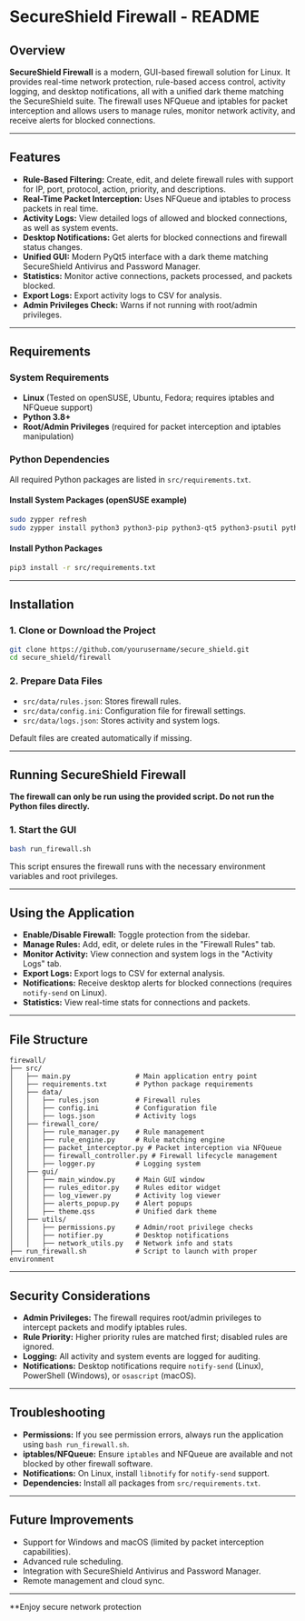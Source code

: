# SecureShield Firewall - README

## Overview

**SecureShield Firewall** is a modern, GUI-based firewall solution for Linux. It provides real-time network protection, rule-based access control, activity logging, and desktop notifications, all with a unified dark theme matching the SecureShield suite. The firewall uses NFQueue and iptables for packet interception and allows users to manage rules, monitor network activity, and receive alerts for blocked connections.

---

## Features

- **Rule-Based Filtering:** Create, edit, and delete firewall rules with support for IP, port, protocol, action, priority, and descriptions.
- **Real-Time Packet Interception:** Uses NFQueue and iptables to process packets in real time.
- **Activity Logs:** View detailed logs of allowed and blocked connections, as well as system events.
- **Desktop Notifications:** Get alerts for blocked connections and firewall status changes.
- **Unified GUI:** Modern PyQt5 interface with a dark theme matching SecureShield Antivirus and Password Manager.
- **Statistics:** Monitor active connections, packets processed, and packets blocked.
- **Export Logs:** Export activity logs to CSV for analysis.
- **Admin Privileges Check:** Warns if not running with root/admin privileges.

---

## Requirements

### System Requirements

- **Linux** (Tested on openSUSE, Ubuntu, Fedora; requires iptables and NFQueue support)
- **Python 3.8+**
- **Root/Admin Privileges** (required for packet interception and iptables manipulation)

### Python Dependencies

All required Python packages are listed in `src/requirements.txt`.

#### Install System Packages (openSUSE example)

```bash
sudo zypper refresh
sudo zypper install python3 python3-pip python3-qt5 python3-psutil python3-scapy python3-netifaces iptables
```

#### Install Python Packages

```bash
pip3 install -r src/requirements.txt
```

---

## Installation

### 1. Clone or Download the Project

```bash
git clone https://github.com/yourusername/secure_shield.git
cd secure_shield/firewall
```

### 2. Prepare Data Files

- `src/data/rules.json`: Stores firewall rules.
- `src/data/config.ini`: Configuration file for firewall settings.
- `src/data/logs.json`: Stores activity and system logs.

Default files are created automatically if missing.

---

## Running SecureShield Firewall

**The firewall can only be run using the provided script. Do not run the Python files directly.**

### 1. Start the GUI

```bash
bash run_firewall.sh
```

This script ensures the firewall runs with the necessary environment variables and root privileges.

---

## Using the Application

- **Enable/Disable Firewall:** Toggle protection from the sidebar.
- **Manage Rules:** Add, edit, or delete rules in the "Firewall Rules" tab.
- **Monitor Activity:** View connection and system logs in the "Activity Logs" tab.
- **Export Logs:** Export logs to CSV for external analysis.
- **Notifications:** Receive desktop alerts for blocked connections (requires `notify-send` on Linux).
- **Statistics:** View real-time stats for connections and packets.

---

## File Structure

```
firewall/
├── src/
│   ├── main.py                # Main application entry point
│   ├── requirements.txt       # Python package requirements
│   ├── data/
│   │   ├── rules.json         # Firewall rules
│   │   ├── config.ini         # Configuration file
│   │   ├── logs.json          # Activity logs
│   ├── firewall_core/
│   │   ├── rule_manager.py    # Rule management
│   │   ├── rule_engine.py     # Rule matching engine
│   │   ├── packet_interceptor.py # Packet interception via NFQueue
│   │   ├── firewall_controller.py # Firewall lifecycle management
│   │   ├── logger.py          # Logging system
│   ├── gui/
│   │   ├── main_window.py     # Main GUI window
│   │   ├── rules_editor.py    # Rules editor widget
│   │   ├── log_viewer.py      # Activity log viewer
│   │   ├── alerts_popup.py    # Alert popups
│   │   ├── theme.qss          # Unified dark theme
│   ├── utils/
│   │   ├── permissions.py     # Admin/root privilege checks
│   │   ├── notifier.py        # Desktop notifications
│   │   ├── network_utils.py   # Network info and stats
├── run_firewall.sh            # Script to launch with proper environment
```

---

## Security Considerations

- **Admin Privileges:** The firewall requires root/admin privileges to intercept packets and modify iptables rules.
- **Rule Priority:** Higher priority rules are matched first; disabled rules are ignored.
- **Logging:** All activity and system events are logged for auditing.
- **Notifications:** Desktop notifications require `notify-send` (Linux), PowerShell (Windows), or `osascript` (macOS).

---

## Troubleshooting

- **Permissions:** If you see permission errors, always run the application using `bash run_firewall.sh`.
- **iptables/NFQueue:** Ensure `iptables` and NFQueue are available and not blocked by other firewall software.
- **Notifications:** On Linux, install `libnotify` for `notify-send` support.
- **Dependencies:** Install all packages from `src/requirements.txt`.

---

## Future Improvements

- Support for Windows and macOS (limited by packet interception capabilities).
- Advanced rule scheduling.
- Integration with SecureShield Antivirus and Password Manager.
- Remote management and cloud sync.

---

**Enjoy secure network protection